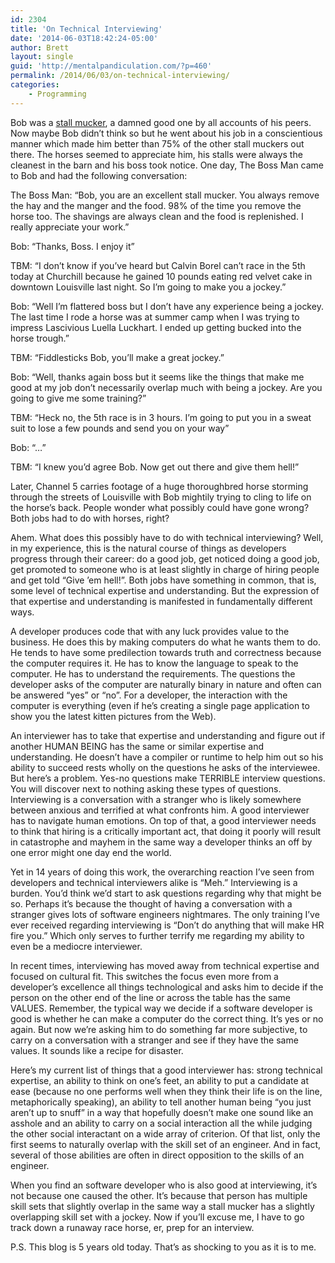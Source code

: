 ```yaml
---
id: 2304
title: 'On Technical Interviewing'
date: '2014-06-03T18:42:24-05:00'
author: Brett
layout: single
guid: 'http://mentalpandiculation.com/?p=460'
permalink: /2014/06/03/on-technical-interviewing/
categories:
    - Programming
---
```


Bob was a [stall mucker](http://www.wikihow.com/Muck-Out-a-Stall), a damned good one by all accounts of his peers. Now maybe Bob didn’t think so but he went about his job in a conscientious manner which made him better than 75% of the other stall muckers out there. The horses seemed to appreciate him, his stalls were always the cleanest in the barn and his boss took notice. One day, The Boss Man came to Bob and had the following conversation:

The Boss Man: “Bob, you are an excellent stall mucker. You always remove the hay and the manger and the food. 98% of the time you remove the horse too. The shavings are always clean and the food is replenished. I really appreciate your work.”

Bob: “Thanks, Boss. I enjoy it”

TBM: “I don’t know if you’ve heard but Calvin Borel can’t race in the 5th today at Churchill because he gained 10 pounds eating red velvet cake in downtown Louisville last night. So I’m going to make you a jockey.”

Bob: “Well I’m flattered boss but I don’t have any experience being a jockey. The last time I rode a horse was at summer camp when I was trying to impress Lascivious Luella Luckhart. I ended up getting bucked into the horse trough.”

TBM: “Fiddlesticks Bob, you’ll make a great jockey.”

Bob: “Well, thanks again boss but it seems like the things that make me good at my job don’t necessarily overlap much with being a jockey. Are you going to give me some training?”

TBM: “Heck no, the 5th race is in 3 hours. I’m going to put you in a sweat suit to lose a few pounds and send you on your way”

Bob: “…”

TBM: “I knew you’d agree Bob. Now get out there and give them hell!”

Later, Channel 5 carries footage of a huge thoroughbred horse storming through the streets of Louisville with Bob mightily trying to cling to life on the horse’s back. People wonder what possibly could have gone wrong? Both jobs had to do with horses, right?

Ahem. What does this possibly have to do with technical interviewing? Well, in my experience, this is the natural course of things as developers progress through their career: do a good job, get noticed doing a good job, get promoted to someone who is at least slightly in charge of hiring people and get told “Give ’em hell!”. Both jobs have something in common, that is, some level of technical expertise and understanding. But the expression of that expertise and understanding is manifested in fundamentally different ways.

A developer produces code that with any luck provides value to the business. He does this by making computers do what he wants them to do. He tends to have some predilection towards truth and correctness because the computer requires it. He has to know the language to speak to the computer. He has to understand the requirements. The questions the developer asks of the computer are naturally binary in nature and often can be answered “yes” or “no”. For a developer, the interaction with the computer is everything (even if he’s creating a single page application to show you the latest kitten pictures from the Web).

An interviewer has to take that expertise and understanding and figure out if another HUMAN BEING has the same or similar expertise and understanding. He doesn’t have a compiler or runtime to help him out so his ability to succeed rests wholly on the questions he asks of the interviewee. But here’s a problem. Yes-no questions make TERRIBLE interview questions. You will discover next to nothing asking these types of questions. Interviewing is a conversation with a stranger who is likely somewhere between anxious and terrified at what confronts him. A good interviewer has to navigate human emotions. On top of that, a good interviewer needs to think that hiring is a critically important act, that doing it poorly will result in catastrophe and mayhem in the same way a developer thinks an off by one error might one day end the world.

Yet in 14 years of doing this work, the overarching reaction I’ve seen from developers and technical interviewers alike is “Meh.” Interviewing is a burden. You’d think we’d start to ask questions regarding why that might be so. Perhaps it’s because the thought of having a conversation with a stranger gives lots of software engineers nightmares. The only training I’ve ever received regarding interviewing is “Don’t do anything that will make HR fire you.” Which only serves to further terrify me regarding my ability to even be a mediocre interviewer.

In recent times, interviewing has moved away from technical expertise and focused on cultural fit. This switches the focus even more from a developer’s excellence all things technological and asks him to decide if the person on the other end of the line or across the table has the same VALUES. Remember, the typical way we decide if a software developer is good is whether he can make a computer do the correct thing. It’s yes or no again. But now we’re asking him to do something far more subjective, to carry on a conversation with a stranger and see if they have the same values. It sounds like a recipe for disaster.

Here’s my current list of things that a good interviewer has: strong technical expertise, an ability to think on one’s feet, an ability to put a candidate at ease (because no one performs well when they think their life is on the line, metaphorically speaking), an ability to tell another human being “you just aren’t up to snuff” in a way that hopefully doesn’t make one sound like an asshole and an ability to carry on a social interaction all the while judging the other social interactant on a wide array of criterion. Of that list, only the first seems to naturally overlap with the skill set of an engineer. And in fact, several of those abilities are often in direct opposition to the skills of an engineer.

When you find an software developer who is also good at interviewing, it’s not because one caused the other. It’s because that person has multiple skill sets that slightly overlap in the same way a stall mucker has a slightly overlapping skill set with a jockey. Now if you’ll excuse me, I have to go track down a runaway race horse, er, prep for an interview.

P.S. This blog is 5 years old today. That’s as shocking to you as it is to me.